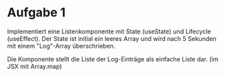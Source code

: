 # Aufgabe 1

Implementiert eine Listenkomponente mit State (useState) und Lifecycle (useEffect).
Der State ist initial ein leeres Array und wird nach 5 Sekunden mit einem "Log"-Array überschrieben.

Die Komponente stellt die Liste der Log-Einträge als einfache Liste dar.
(im JSX mit Array.map)
